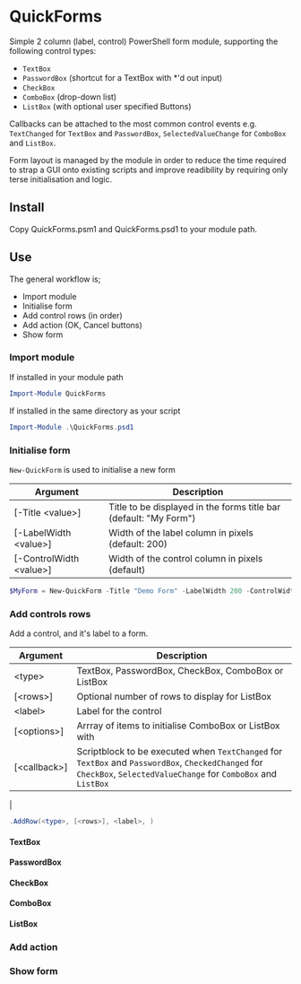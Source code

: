 # QuickForms
Simple 2 column (label, control) PowerShell form module, 
supporting the following control types:

- ```TextBox```
- ```PasswordBox``` (shortcut for a TextBox with *'d out input)
- ```CheckBox```
- ```ComboBox``` (drop-down list)
- ```ListBox``` (with optional user specified Buttons)

Callbacks can be attached to the most common control events e.g. ```TextChanged``` for ```TextBox``` and ```PasswordBox```, ```SelectedValueChange``` for ```ComboBox``` and ```ListBox```.

Form layout is managed by the module in order to reduce the
time required to strap a GUI onto existing scripts and improve
readibility by requiring only terse initialisation and logic.

## Install
Copy QuickForms.psm1 and QuickForms.psd1 to your module path.

## Use
The general workflow is;

- Import module
- Initialise form
- Add control rows (in order)
- Add action (OK, Cancel buttons)
- Show form

### Import module
If installed in your module path

``` PowerShell
Import-Module QuickForms
```

If installed in the same directory as your script

``` PowerShell
Import-Module .\QuickForms.psd1
```

### Initialise form
```New-QuickForm``` is used to initialise a new form

| Argument | Description |
| --- | --- |
| [-Title \<value>] | Title to be displayed in the forms title bar (default: "My Form") |
| [-LabelWidth \<value>] | Width of the label column in pixels (default: 200) |
| [-ControlWidth \<value>] | Width of the control column in pixels (default)

``` PowerShell
$MyForm = New-QuickForm -Title "Demo Form" -LabelWidth 200 -ControlWidth 400
```
### Add controls rows
Add a control, and it's label to a form.

| Argument | Description | 
| --- | --- |
| \<type> | TextBox, PasswordBox, CheckBox, ComboBox or ListBox |
| [\<rows>] | Optional number of rows to display for ListBox |
| \<label> | Label for the control |
| [\<options>] | Arrray of items to initialise ComboBox or ListBox with |
| [\<callback>] | Scriptblock to be executed when ```TextChanged``` for ```TextBox``` and ```PasswordBox```, ```CheckedChanged``` for ```CheckBox```, ```SelectedValueChange``` for ```ComboBox``` and ```ListBox``` |
| 


``` PowerShell
.AddRow(<type>, [<rows>], <label>, )
```

#### TextBox
#### PasswordBox
#### CheckBox
#### ComboBox
#### ListBox

### Add action

### Show form